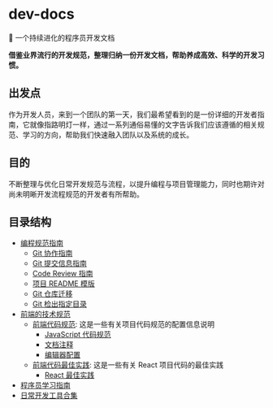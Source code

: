 # dev-docs

🦉 一个持续进化的程序员开发文档

**借鉴业界流行的开发规范，整理归纳一份开发文档，帮助养成高效、科学的开发习惯。**

## 出发点

作为开发人员，来到一个团队的第一天，我们最希望看到的是一份详细的开发者指南，它就像指路明灯一样，通过一系列通俗易懂的文字告诉我们应该遵循的相关规范、学习的方向，帮助我们快速融入团队以及系统的成长。

## 目的

不断整理与优化日常开发规范与流程，以提升编程与项目管理能力，同时也期许对尚未明晰开发流程规范的开发者有所帮助。

## 目录结构

- [编程规范指南](coding-guide/README.md)
  - [Git 协作指南](coding-guide/git-workflow.md)
  - [Git 提交信息指南](coding-guide/how-to-write-commmit-message.md)
  - [Code Review 指南](coding-guide/how-to-review-code.md)
  - [项目 README 模版](coding-guide/sample-project-readme.md)
  - [Git 仓库迁移](coding-guide/git-repository-migration.md)
  - [Git 检出指定目录](coding-guide/git-sparse-checkout.md)
- [前端的技术规范](frontend/README.md)
  - [前端代码规范](./code-standards): 这是一些有关项目代码规范的配置信息说明
    - [JavaScript 代码规范](./code-standards/JavaScript-style-guide.md)
    - [文档注释](./code-standards/code-documentation.md)
    - [编辑器配置](./editor.setting.md)
  - [前端代码最佳实践](./best-practices): 这是一些有关 React 项目代码的最佳实践
    - [React 最佳实践](./best-practices/react-best-practices.md)
- [程序员学习指南](learning/README.md)
- [日常开发工具合集](tools/README.md)
